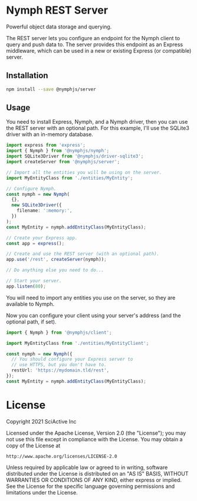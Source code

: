 # Nymph REST Server

Powerful object data storage and querying.

The REST server lets you configure an endpoint for the Nymph client to query and push data to. The server provides this endpoint as an Express middleware, which can be used in a new or existing Express (or compatible) server.

## Installation

```sh
npm install --save @nymphjs/server
```

## Usage

You need to install Express, Nymph, and a Nymph driver, then you can use the REST server with an optional path. For this example, I'll use the SQLite3 driver with an in-memory database.

```ts
import express from 'express';
import { Nymph } from '@nymphjs/nymph';
import SQLite3Driver from '@nymphjs/driver-sqlite3';
import createServer from '@nymphjs/server';

// Import all the entities you will be using on the server.
import MyEntityClass from './entities/MyEntity';

// Configure Nymph.
const nymph = new Nymph(
  {},
  new SQLite3Driver({
    filename: ':memory:',
  })
);
const MyEntity = nymph.addEntityClass(MyEntityClass);

// Create your Express app.
const app = express();

// Create and use the REST server (with an optional path).
app.use('/rest', createServer(nymph));

// Do anything else you need to do...

// Start your server.
app.listen(80);
```

You will need to import any entities you use on the server, so they are available to Nymph.

Now you can configure your client using your server's address (and the optional path, if set).

```ts
import { Nymph } from '@nymphjs/client';

import MyEntityClass from './entities/MyEntityClient';

const nymph = new Nymph({
  // You should configure your Express server to
  // use HTTPS, but you don't have to.
  restUrl: 'https://mydomain.tld/rest',
});
const MyEntity = nymph.addEntityClass(MyEntityClass);
```

# License

Copyright 2021 SciActive Inc

Licensed under the Apache License, Version 2.0 (the "License");
you may not use this file except in compliance with the License.
You may obtain a copy of the License at

    http://www.apache.org/licenses/LICENSE-2.0

Unless required by applicable law or agreed to in writing, software
distributed under the License is distributed on an "AS IS" BASIS,
WITHOUT WARRANTIES OR CONDITIONS OF ANY KIND, either express or implied.
See the License for the specific language governing permissions and
limitations under the License.
